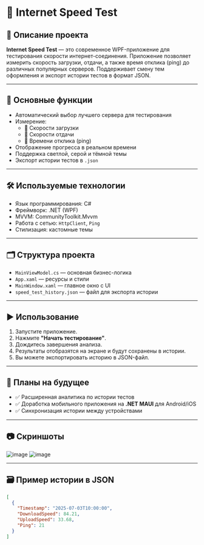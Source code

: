 # 🚀 Internet Speed Test

## 📖 Описание проекта

**Internet Speed Test** — это современное WPF-приложение для тестирования скорости интернет-соединения. Приложение позволяет измерить скорость загрузки, отдачи, а также время отклика (ping) до различных популярных серверов. Поддерживает смену тем оформления и экспорт истории тестов в формат JSON.

---

## 🔑 Основные функции

- Автоматический выбор лучшего сервера для тестирования
- Измерение:
  - 🔻 Скорости загрузки
  - 🔺 Скорости отдачи
  - 📶 Времени отклика (ping)
- Отображение прогресса в реальном времени
- Поддержка светлой, серой и тёмной темы
- Экспорт истории тестов в `.json`

---

## 🛠 Используемые технологии

- Язык программирования: C#
- Фреймворк: .NET (WPF)
- MVVM: CommunityToolkit.Mvvm
- Работа с сетью: `HttpClient`, `Ping`
- Стилизация: кастомные темы

---

## 🗂 Структура проекта

- `MainViewModel.cs` — основная бизнес-логика
- `App.xaml` — ресурсы и стили
- `MainWindow.xaml` — главное окно с UI
- `speed_test_history.json` — файл для экспорта истории

---

## ▶️ Использование

1. Запустите приложение.
2. Нажмите **"Начать тестирование"**.
3. Дождитесь завершения анализа.
4. Результаты отобразятся на экране и будут сохранены в истории.
5. Вы можете экспортировать историю в JSON-файл.

---

## 🔮 Планы на будущее

- ✅ Расширенная аналитика по истории тестов
- ✅ Доработка мобильного приложения на **.NET MAUI** для Android/iOS
- ✅ Синхронизация истории между устройствами

---

## 📷 Скриншоты

![image](https://github.com/user-attachments/assets/05231b7d-e7dc-4a07-bfd4-a31431f935be)
![image](https://github.com/user-attachments/assets/7bc094b0-c9f3-4d2b-a8c5-db7bb716fbc2)


---

## 🗃 Пример истории в JSON

```json
[
  {
    "Timestamp": "2025-07-03T10:00:00",
    "DownloadSpeed": 84.21,
    "UploadSpeed": 33.68,
    "Ping": 21
  }
]
